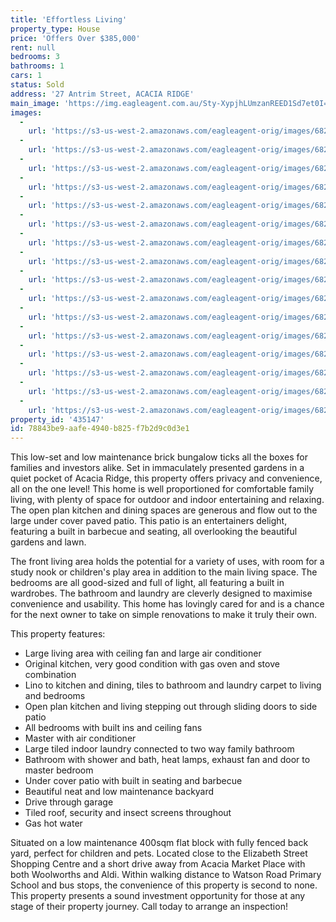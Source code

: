 ```yaml
---
title: 'Effortless Living'
property_type: House
price: 'Offers Over $385,000'
rent: null
bedrooms: 3
bathrooms: 1
cars: 1
status: Sold
address: '27 Antrim Street, ACACIA RIDGE'
main_image: 'https://img.eagleagent.com.au/Sty-XypjhLUmzanREED1Sd7et0I=/1280x854/smart/https://s3-us-west-2.amazonaws.com/eagleagent-orig/images/6820970/124506342-image-M.jpg'
images:
  -
    url: 'https://s3-us-west-2.amazonaws.com/eagleagent-orig/images/6820985/124506342-image-P.jpg'
  -
    url: 'https://s3-us-west-2.amazonaws.com/eagleagent-orig/images/6820984/124506342-image-O.jpg'
  -
    url: 'https://s3-us-west-2.amazonaws.com/eagleagent-orig/images/6820983/124506342-image-N.jpg'
  -
    url: 'https://s3-us-west-2.amazonaws.com/eagleagent-orig/images/6820982/124506342-image-L.jpg'
  -
    url: 'https://s3-us-west-2.amazonaws.com/eagleagent-orig/images/6820981/124506342-image-K.jpg'
  -
    url: 'https://s3-us-west-2.amazonaws.com/eagleagent-orig/images/6820980/124506342-image-J.jpg'
  -
    url: 'https://s3-us-west-2.amazonaws.com/eagleagent-orig/images/6820979/124506342-image-I.jpg'
  -
    url: 'https://s3-us-west-2.amazonaws.com/eagleagent-orig/images/6820978/124506342-image-H.jpg'
  -
    url: 'https://s3-us-west-2.amazonaws.com/eagleagent-orig/images/6820977/124506342-image-G.jpg'
  -
    url: 'https://s3-us-west-2.amazonaws.com/eagleagent-orig/images/6820976/124506342-image-F.jpg'
  -
    url: 'https://s3-us-west-2.amazonaws.com/eagleagent-orig/images/6820975/124506342-image-E.jpg'
  -
    url: 'https://s3-us-west-2.amazonaws.com/eagleagent-orig/images/6820974/124506342-image-D.jpg'
  -
    url: 'https://s3-us-west-2.amazonaws.com/eagleagent-orig/images/6820973/124506342-image-C.jpg'
  -
    url: 'https://s3-us-west-2.amazonaws.com/eagleagent-orig/images/6820972/124506342-image-B.jpg'
  -
    url: 'https://s3-us-west-2.amazonaws.com/eagleagent-orig/images/6820971/124506342-image-A.jpg'
  -
    url: 'https://s3-us-west-2.amazonaws.com/eagleagent-orig/images/6820970/124506342-image-M.jpg'
property_id: '435147'
id: 78843be9-aafe-4940-b825-f7b2d9c0d3e1
---
```

This low-set and low maintenance brick bungalow ticks all the boxes for families and investors alike. Set in immaculately presented gardens in a quiet pocket of Acacia Ridge, this property offers privacy and convenience, all on the one level! This home is well proportioned for comfortable family living, with plenty of space for outdoor and indoor entertaining and relaxing. The open plan kitchen and dining spaces are generous and flow out to the large under cover paved patio. This patio is an entertainers delight, featuring a built in barbecue and seating, all overlooking the beautiful gardens and lawn.

The front living area holds the potential for a variety of uses, with room for a study nook or children's play area in addition to the main living space. The bedrooms are all good-sized and full of light, all featuring a built in wardrobes. The bathroom and laundry are cleverly designed to maximise convenience and usability. This home has lovingly cared for and is a chance for the next owner to take on simple renovations to make it truly their own.

This property features:

*  Large living area with ceiling fan and large air conditioner
*  Original kitchen, very good condition with gas oven and stove combination
*  Lino to kitchen and dining, tiles to bathroom and laundry carpet to living and bedrooms
*  Open plan kitchen and living stepping out through sliding doors to side patio
*  All bedrooms with built ins and ceiling fans
*  Master with air conditioner
*  Large tiled indoor laundry connected to two way family bathroom
*  Bathroom with shower and bath, heat lamps, exhaust fan and door to master bedroom
*  Under cover patio with built in seating and barbecue
*  Beautiful neat and low maintenance backyard
*  Drive through garage
*  Tiled roof, security and insect screens throughout
*  Gas hot water

Situated on a low maintenance 400sqm flat block with fully fenced back yard, perfect for children and pets. Located close to the Elizabeth Street Shopping Centre and a short drive away from Acacia Market Place with both Woolworths and Aldi. Within walking distance to Watson Road Primary School and bus stops, the convenience of this property is second to none. This property presents a sound investment opportunity for those at any stage of their property journey. Call today to arrange an inspection!